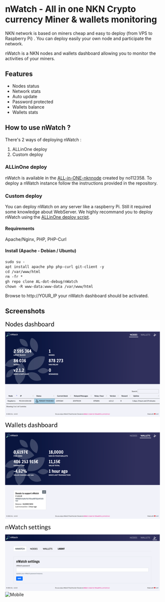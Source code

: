# nWatch - All in one NKN Crypto currency Miner & wallets monitoring

NKN network is based on miners cheap and easy to deploy (from VPS to Raspberry Pi) . You can deploy easily your own node and participate the network. 

nWatch is a NKN nodes and wallets dashboard allowing you to monitor the activities of your miners. 

## Features 

- Nodes status 
- Network stats 
- Auto update
- Password protected 
- Wallets balance
- Wallets stats 

## How to use nWatch ?

There's 2 ways of deploying nWatch : 

1. ALLinOne deploy
2. Custom deploy

### ALLinOne deploy

nWatch is available in the [ALL-in-ONE-nknnode](https://github.com/no112358/ALLinONE-nknnode) created by no112358. To deploy a nWatch instance follow the instructions provided in the repository. 

### Custom deploy

You can deploy nWatch on any server like a raspberry Pi. Still it required some knowledge about WebServer. We highly recommand you to deploy nWatch using the [ALLinOne deploy script](https://github.com/no112358/ALLinONE-nknnode). 

#### Requirements 
Apache/Nginx, PHP, PHP-Curl 

#### Install (Apache - Debian / Ubuntu)

	sudo su - 
	apt install apache php php-curl git-client -y 
	cd /var/www/html
	rm -fr * 
	gh repo clone AL-dot-debug/nWatch
	chown -R www-data:www-data /var/www/html

Browse to http://YOUR_IP your nWatch dashboard should be activated. 

## Screenshots

![Screenshot](screenshot.png)
![Mobile](mobile_screenshot.png)
